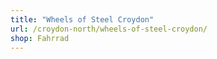 ```yaml
---
title: "Wheels of Steel Croydon"
url: /croydon-north/wheels-of-steel-croydon/
shop: Fahrrad
---
```

